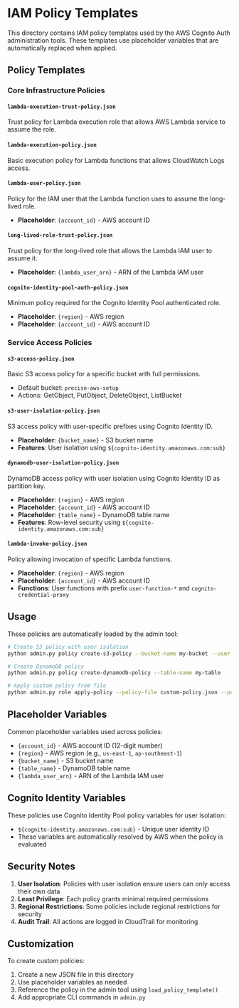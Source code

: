 # IAM Policy Templates

This directory contains IAM policy templates used by the AWS Cognito Auth administration tools. These templates use placeholder variables that are automatically replaced when applied.

## Policy Templates

### Core Infrastructure Policies

#### `lambda-execution-trust-policy.json`
Trust policy for Lambda execution role that allows AWS Lambda service to assume the role.

#### `lambda-execution-policy.json`
Basic execution policy for Lambda functions that allows CloudWatch Logs access.

#### `lambda-user-policy.json`
Policy for the IAM user that the Lambda function uses to assume the long-lived role.
- **Placeholder**: `{account_id}` - AWS account ID

#### `long-lived-role-trust-policy.json`
Trust policy for the long-lived role that allows the Lambda IAM user to assume it.
- **Placeholder**: `{lambda_user_arn}` - ARN of the Lambda IAM user

#### `cognito-identity-pool-auth-policy.json`
Minimum policy required for the Cognito Identity Pool authenticated role.
- **Placeholder**: `{region}` - AWS region
- **Placeholder**: `{account_id}` - AWS account ID

### Service Access Policies

#### `s3-access-policy.json`
Basic S3 access policy for a specific bucket with full permissions.
- Default bucket: `precise-aws-setup`
- Actions: GetObject, PutObject, DeleteObject, ListBucket

#### `s3-user-isolation-policy.json`
S3 access policy with user-specific prefixes using Cognito Identity ID.
- **Placeholder**: `{bucket_name}` - S3 bucket name
- **Features**: User isolation using `${cognito-identity.amazonaws.com:sub}`

#### `dynamodb-user-isolation-policy.json`
DynamoDB access policy with user isolation using Cognito Identity ID as partition key.
- **Placeholder**: `{region}` - AWS region
- **Placeholder**: `{account_id}` - AWS account ID
- **Placeholder**: `{table_name}` - DynamoDB table name
- **Features**: Row-level security using `${cognito-identity.amazonaws.com:sub}`

#### `lambda-invoke-policy.json`
Policy allowing invocation of specific Lambda functions.
- **Placeholder**: `{region}` - AWS region
- **Placeholder**: `{account_id}` - AWS account ID
- **Functions**: User functions with prefix `user-function-*` and `cognito-credential-proxy`

## Usage

These policies are automatically loaded by the admin tool:

```bash
# Create S3 policy with user isolation
python admin.py policy create-s3-policy --bucket-name my-bucket --user-specific

# Create DynamoDB policy
python admin.py policy create-dynamodb-policy --table-name my-table

# Apply custom policy from file
python admin.py role apply-policy --policy-file custom-policy.json --policy-name CustomPolicy
```

## Placeholder Variables

Common placeholder variables used across policies:

- `{account_id}` - AWS account ID (12-digit number)
- `{region}` - AWS region (e.g., `us-east-1`, `ap-southeast-1`)
- `{bucket_name}` - S3 bucket name
- `{table_name}` - DynamoDB table name
- `{lambda_user_arn}` - ARN of the Lambda IAM user

## Cognito Identity Variables

These policies use Cognito Identity Pool policy variables for user isolation:

- `${cognito-identity.amazonaws.com:sub}` - Unique user identity ID
- These variables are automatically resolved by AWS when the policy is evaluated

## Security Notes

1. **User Isolation**: Policies with user isolation ensure users can only access their own data
2. **Least Privilege**: Each policy grants minimal required permissions
3. **Regional Restrictions**: Some policies include regional restrictions for security
4. **Audit Trail**: All actions are logged in CloudTrail for monitoring

## Customization

To create custom policies:

1. Create a new JSON file in this directory
2. Use placeholder variables as needed
3. Reference the policy in the admin tool using `load_policy_template()`
4. Add appropriate CLI commands in `admin.py`